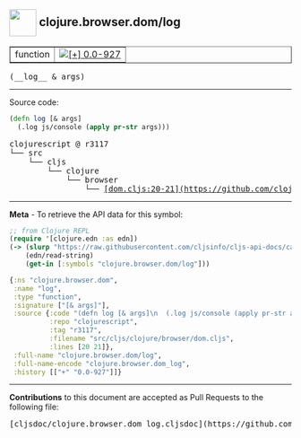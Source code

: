 ## <img width="48px" valign="middle" src="http://i.imgur.com/Hi20huC.png"> clojure.browser.dom/log

 <table border="1">
<tr>

<td>function</td>
<td><a href="https://github.com/cljsinfo/cljs-api-docs/tree/0.0-927"><img valign="middle" alt="[+] 0.0-927" src="https://img.shields.io/badge/+-0.0--927-lightgrey.svg"></a> </td>
</tr>
</table>

 <samp>
(__log__ & args)<br>
</samp>

---





Source code:

```clj
(defn log [& args]
  (.log js/console (apply pr-str args)))
```

 <pre>
clojurescript @ r3117
└── src
    └── cljs
        └── clojure
            └── browser
                └── <ins>[dom.cljs:20-21](https://github.com/clojure/clojurescript/blob/r3117/src/cljs/clojure/browser/dom.cljs#L20-L21)</ins>
</pre>


---

__Meta__ - To retrieve the API data for this symbol:

```clj
;; from Clojure REPL
(require '[clojure.edn :as edn])
(-> (slurp "https://raw.githubusercontent.com/cljsinfo/cljs-api-docs/catalog/cljs-api.edn")
    (edn/read-string)
    (get-in [:symbols "clojure.browser.dom/log"]))
```

```clj
{:ns "clojure.browser.dom",
 :name "log",
 :type "function",
 :signature ["[& args]"],
 :source {:code "(defn log [& args]\n  (.log js/console (apply pr-str args)))",
          :repo "clojurescript",
          :tag "r3117",
          :filename "src/cljs/clojure/browser/dom.cljs",
          :lines [20 21]},
 :full-name "clojure.browser.dom/log",
 :full-name-encode "clojure.browser.dom_log",
 :history [["+" "0.0-927"]]}

```

---

__Contributions__ to this document are accepted as Pull Requests to the following file:

 <pre>
[cljsdoc/clojure.browser.dom_log.cljsdoc](https://github.com/cljsinfo/cljs-api-docs/blob/master/cljsdoc/clojure.browser.dom_log.cljsdoc)
</pre>

